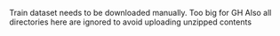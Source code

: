 Train dataset needs to be downloaded manually. Too big for GH
Also all directories here are ignored to avoid uploading unzipped contents